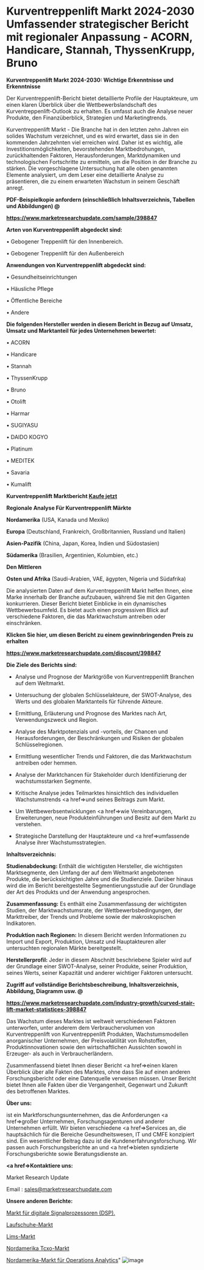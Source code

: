 # Kurventreppenlift Markt 2024-2030 Umfassender strategischer Bericht mit regionaler Anpassung - ACORN, Handicare, Stannah, ThyssenKrupp, Bruno

<strong>Kurventreppenlift Markt 2024-2030: Wichtige Erkenntnisse und Erkenntnisse</strong>

Der Kurventreppenlift-Bericht bietet detaillierte Profile der Hauptakteure, um einen klaren Überblick über die Wettbewerbslandschaft des Kurventreppenlift-Outlook zu erhalten. Es umfasst auch die Analyse neuer Produkte, den Finanzüberblick, Strategien und Marketingtrends.

Kurventreppenlift Markt - Die Branche hat in den letzten zehn Jahren ein solides Wachstum verzeichnet, und es wird erwartet, dass sie in den kommenden Jahrzehnten viel erreichen wird. Daher ist es wichtig, alle Investitionsmöglichkeiten, bevorstehenden Marktbedrohungen, zurückhaltenden Faktoren, Herausforderungen, Marktdynamiken und technologischen Fortschritte zu ermitteln, um die Position in der Branche zu stärken. Die vorgeschlagene Untersuchung hat alle oben genannten Elemente analysiert, um dem Leser eine detaillierte Analyse zu präsentieren, die zu einem erwarteten Wachstum in seinem Geschäft anregt.



<strong><b>PDF-Beispielkopie anfordern (einschließlich Inhaltsverzeichnis, Tabellen und Abbildungen) @ </b></strong>

<strong><a href=https://www.marketresearchupdate.com/sample/398847>

<strong>https://www.marketresearchupdate.com/sample/398847</u></a></strong></strong>



<strong>Arten von Kurventreppenlift abgedeckt sind:</strong>

• Gebogener Treppenlift für den Innenbereich.

• Gebogener Treppenlift für den Außenbereich



<strong>Anwendungen von Kurventreppenlift abgedeckt sind:</strong>

• Gesundheitseinrichtungen

• Häusliche Pflege

• Öffentliche Bereiche

• Andere



<strong>Die folgenden Hersteller werden in diesem Bericht in Bezug auf Umsatz, Umsatz und Marktanteil für jedes Unternehmen bewertet:</strong>

• ACORN

• Handicare

• Stannah

• ThyssenKrupp

• Bruno

• Otolift

• Harmar

• SUGIYASU

• DAIDO KOGYO

• Platinum

• MEDITEK

• Savaria

• Kumalift



<strong>Kurventreppenlift Marktbericht <a href=https://www.marketresearchupdate.com/buynow/398847>Kaufe jetzt</a></strong>



<strong>Regionale Analyse Für Kurventreppenlift Märkte</strong>



<strong>Nordamerika</strong> (USA, Kanada und Mexiko)



<strong>Europa</strong> (Deutschland, Frankreich, Großbritannien, Russland und Italien)



<strong>Asien-Pazifik</strong> (China, Japan, Korea, Indien und Südostasien)



<strong>Südamerika</strong> (Brasilien, Argentinien, Kolumbien, etc.)



<strong>Den Mittleren</strong> 

<strong>Osten und Afrika</strong> (Saudi-Arabien, VAE, ägypten, Nigeria und Südafrika)

Die analysierten Daten auf dem Kurventreppenlift Markt helfen Ihnen, eine Marke innerhalb der Branche aufzubauen, während Sie mit den Giganten konkurrieren. Dieser Bericht bietet Einblicke in ein dynamisches Wettbewerbsumfeld. Es bietet auch einen progressiven Blick auf verschiedene Faktoren, die das Marktwachstum antreiben oder einschränken.



<strong>Klicken Sie hier, um diesen Bericht zu einem gewinnbringenden Preis zu erhalten
</strong>

<strong><a href=https://www.marketresearchupdate.com/discount/398847>https://www.marketresearchupdate.com/discount/398847</b></u></strong></a>



<strong>Die Ziele des Berichts sind:</strong>

- Analyse und Prognose der Marktgröße von Kurventreppenlift Branchen auf dem Weltmarkt.

- Untersuchung der globalen Schlüsselakteure, der SWOT-Analyse, des Werts und des globalen Marktanteils für führende Akteure.

- Ermittlung, Erläuterung und Prognose des Marktes nach Art, Verwendungszweck und Region.

- Analyse des Marktpotenzials und -vorteils, der Chancen und Herausforderungen, der Beschränkungen und Risiken der globalen Schlüsselregionen.

- Ermittlung wesentlicher Trends und Faktoren, die das Marktwachstum antreiben oder hemmen.

- Analyse der Marktchancen für Stakeholder durch Identifizierung der wachstumsstarken Segmente.

- Kritische Analyse jedes Teilmarktes hinsichtlich des individuellen Wachstumstrends <a href=>und</a> seines Beitrags zum Markt.

- Um Wettbewerbsentwicklungen <a href=>wie</a> Vereinbarungen, Erweiterungen, neue Produkteinführungen und Besitz auf dem Markt zu verstehen.

- Strategische Darstellung der Hauptakteure und <a href=>umfas</a>sende Analyse ihrer Wachstumsstrategien.



<strong>Inhaltsverzeichnis:</strong>



<strong>Studienabdeckung:</strong> Enthält die wichtigsten Hersteller, die wichtigsten Marktsegmente, den Umfang der auf dem Weltmarkt angebotenen Produkte, die berücksichtigten Jahre und die Studienziele. Darüber hinaus wird die im Bericht bereitgestellte Segmentierungsstudie auf der Grundlage der Art des Produkts und der Anwendung angesprochen.



<strong>Zusammenfassung:</strong> Es enthält eine Zusammenfassung der wichtigsten Studien, der Marktwachstumsrate, der Wettbewerbsbedingungen, der Markttreiber, der Trends und Probleme sowie der makroskopischen Indikatoren.



<strong>Produktion nach Regionen:</strong> In diesem Bericht werden Informationen zu Import und Export, Produktion, Umsatz und Hauptakteuren aller untersuchten regionalen Märkte bereitgestellt.



<strong>Herstellerprofil:</strong> Jeder in diesem Abschnitt beschriebene Spieler wird auf der Grundlage einer SWOT-Analyse, seiner Produkte, seiner Produktion, seines Werts, seiner Kapazität und anderer wichtiger Faktoren untersucht.



<strong><b>Zugriff auf vollständige Berichtsbeschreibung, Inhaltsverzeichnis, Abbildung, Diagramm usw. @ </b></strong>

<strong><a href=https://www.marketresearchupdate.com/industry-growth/curved-stair-lift-market-statistices-398847>https://www.marketresearchupdate.com/industry-growth/curved-stair-lift-market-statistices-398847</a></strong>

Das Wachstum dieses Marktes ist weltweit verschiedenen Faktoren unterworfen, unter anderem dem Verbrauchervolumen von Kurventreppenlift von Kurventreppenlift Produkten, Wachstumsmodellen anorganischer Unternehmen, der Preisvolatilität von Rohstoffen, Produktinnovationen sowie den wirtschaftlichen Aussichten sowohl in Erzeuger- als auch in Verbraucherländern.

Zusammenfassend bietet Ihnen dieser Bericht <a href=>einen</a> klaren Überblick über alle Fakten des Marktes, ohne dass Sie auf einen anderen Forschungsbericht oder eine Datenquelle verweisen müssen. Unser Bericht bietet Ihnen alle Fakten über die Vergangenheit, Gegenwart und Zukunft des betroffenen Marktes.



<strong>Über uns:</strong>

 ist ein Marktforschungsunternehmen, das die Anforderungen <a href=>großer</a> Unternehmen, Forschungsagenturen und anderer Unternehmen erfüllt. Wir bieten verschiedene <a href=>Services</a> an, die hauptsächlich für die Bereiche Gesundheitswesen, IT und CMFE konzipiert sind. Ein wesentlicher Beitrag dazu ist die Kundenerfahrungsforschung. Wir passen auch Forschungsberichte an und <a href=>bieten</a> syndizierte Forschungsberichte sowie Beratungsdienste an.



<strong><a href=>Kontaktiere uns:</a></strong>

Market Research Update

Email : sales@marketresearchupdate.com



<strong>Unsere anderen Berichte:</strong>

<a href=https://www.linkedin.com/pulse/digital-signal-processor-dsp-market>Markt für digitale Signalprozessoren (DSP).</a>

<a href=https://www.linkedin.com/pulse/running-shoes-market-witness-huge-growth-2027>Laufschuhe-Markt</a>

<a href=https://www.linkedin.com/pulse/lims-market-2023-remarking-enormous-growth-recent>Lims-Markt</a>

<a href=https://www.linkedin.com/pulse/north-america-tcxo-market-report-covers-future>Nordamerika Tcxo-Markt</a>

<a href=https://www.linkedin.com/pulse/north-america-operations-analytics-market-2023>Nordamerika-Markt für Operations Analytics</a>"
![image](https://github.com/RushikeshRI/news24analysis/assets/164026548/733cf89d-4380-4179-90fb-6a87ec39dbed)

